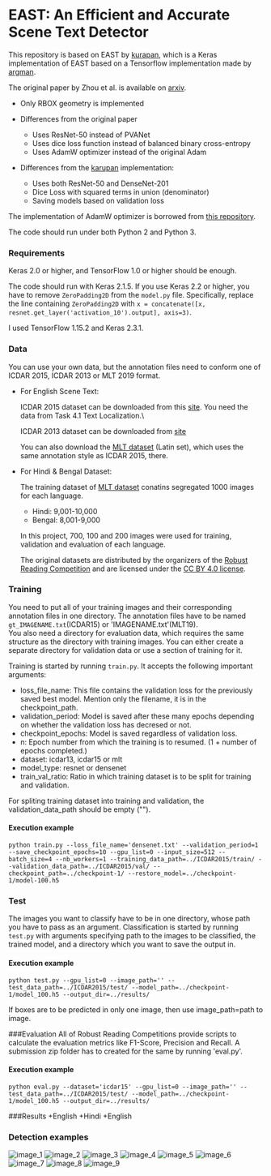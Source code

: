 
# EAST: An Efficient and Accurate Scene Text Detector

This repository is based on EAST by [kurapan](https://github.com/kurapan/EAST), which is a Keras implementation of EAST based on a Tensorflow implementation made by [argman](https://github.com/argman/EAST).

The original paper by Zhou et al. is available on [arxiv](https://arxiv.org/abs/1704.03155).

+ Only RBOX geometry is implemented
+ Differences from the original paper
    + Uses ResNet-50 instead of PVANet
    + Uses dice loss function instead of balanced binary cross-entropy
    + Uses AdamW optimizer instead of the original Adam

+ Differences from the [karupan](https://github.com/kurapan/EAST) implementation:
    + Uses both ResNet-50 and DenseNet-201
    + Dice Loss with squared terms in union (denominator)
    + Saving models based on validation loss

The implementation of AdamW optimizer is borrowed from [this repository](https://github.com/shaoanlu/AdamW-and-SGDW).

The code should run under both Python 2 and Python 3.

### Requirements

Keras 2.0 or higher, and TensorFlow 1.0 or higher should be enough.

The code should run with Keras 2.1.5. If you use Keras 2.2 or higher, you have to remove `ZeroPadding2D` from the `model.py` file. Specifically, replace the line containing `ZeroPadding2D` with `x = concatenate([x, resnet.get_layer('activation_10').output], axis=3)`.

I used TensorFlow 1.15.2 and Keras 2.3.1.

### Data

You can use your own data, but the annotation files need to conform one of ICDAR 2015, ICDAR 2013 or MLT 2019 format.

+ For English Scene Text:

  ICDAR 2015 dataset can be downloaded from this [site](http://rrc.cvc.uab.es/?ch=4&com=introduction). You need the data from Task 4.1 Text Localization.\
  
  ICDAR 2013 dataset can be downloaded from [site](https://rrc.cvc.uab.es/?ch=2)

  You can also download the [MLT dataset](https://rrc.cvc.uab.es/?ch=15) (Latin set), which uses the  same annotation style as ICDAR 2015, there.

+ For Hindi & Bengal Dataset:
  
  The training dataset of [MLT dataset](https://rrc.cvc.uab.es/?ch=15) conatins segregated 1000 images for each language. 
   + Hindi: 9,001-10,000
   + Bengal: 8,001-9,000
  
  In this project, 700, 100 and 200 images were used for training, validation and evaluation of each language.
  
  The original datasets are distributed by the organizers of the [Robust Reading Competition](http://rrc.cvc.uab.es/) and are licensed under the [CC BY 4.0 license](https://creativecommons.org/licenses/by/4.0/).

### Training

You need to put all of your training images and their corresponding annotation files in one directory. The annotation files have to be named `gt_IMAGENAME.txt`(ICDAR15) or 'IMAGENAME.txt'(MLT19).\
You also need a directory for evaluation data, which requires the same structure as the directory with training images.
You can either create a separate directory for validation data or use a section of training for it. 

Training is started by running `train.py`. It accepts the following important arguments:
 + loss_file_name: This file contains the validation loss for the previously saved best model. Mention only the filename, it is in the checkpoint_path. 
 + validation_period: Model is saved after these many epochs depending on whether the validation loss has decresed or not. 
 + checkpoint_epochs: Model is saved regardless of validation loss. 
 + n: Epoch number from which the training is to resumed. (1 + number of epochs completed.) 
 + dataset: icdar13, icdar15 or mlt 
 + model_type: resnet or densenet
 + train_val_ratio: Ratio in which training dataset is to be split for training and validation. 
 
 For spliting training dataset into training and validation, the validation_data_path should be empty (""). 

#### Execution example
```
python train.py --loss_file_name='densenet.txt' --validation_period=1 --save_checkpoint_epochs=10 --gpu_list=0 --input_size=512 --batch_size=4 --nb_workers=1 --training_data_path=../ICDAR2015/train/ --validation_data_path=../ICDAR2015/val/ --checkpoint_path=../checkpoint-1/ --restore_model=../checkpoint-1/model-100.h5

```
### Test

The images you want to classify have to be in one directory, whose path you have to pass as an argument. Classification is started by running `test.py` with arguments specifying path to the images to be classified, the trained model, and a directory which you want to save the output in.

#### Execution example
```
python test.py --gpu_list=0 --image_path='' --test_data_path=../ICDAR2015/test/ --model_path=../checkpoint-1/model_100.h5 --output_dir=../results/

```
If boxes are to be predicted in only one image, then use image_path=path to image. 

###Evaluation
All of Robust Reading Competitions provide scripts to calculate the evaluation metrics like F1-Score, Precision and Recall. 
A submission zip folder has to created for the same by running 'eval.py'.

#### Execution example
```
python eval.py --dataset='icdar15' --gpu_list=0 --image_path='' --test_data_path=../ICDAR2015/test/ --model_path=../checkpoint-1/model_100.h5 --output_dir=../results/

```
###Results
 +English
 +Hindi
 +English

### Detection examples
![image_1](examples/img_12.jpg)
![image_2](examples/img_13.jpg)
![image_3](examples/img_14.jpg)
![image_4](examples/img_15.jpg)
![image_5](examples/img_28.jpg)
![image_6](examples/img_29.jpg)
![image_7](examples/img_33.jpg)
![image_8](examples/img_37.jpg)
![image_9](examples/img_42.jpg)
